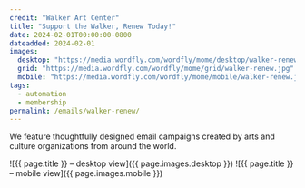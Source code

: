 ```yaml
---
credit: "Walker Art Center"
title: "Support the Walker, Renew Today!"
date: 2024-02-01T00:00:00-0800
dateadded: 2024-02-01
images:
  desktop: "https://media.wordfly.com/wordfly/mome/desktop/walker-renew.jpg"
  grid: "https://media.wordfly.com/wordfly/mome/grid/walker-renew.jpg"
  mobile: "https://media.wordfly.com/wordfly/mome/mobile/walker-renew.jpg"
tags:
  - automation
  - membership
permalink: /emails/walker-renew/
---
```

We feature thoughtfully designed email campaigns created by arts and culture organizations from around the world.

![{{ page.title }} – desktop view]({{ page.images.desktop }})
![{{ page.title }} – mobile view]({{ page.images.mobile }})
